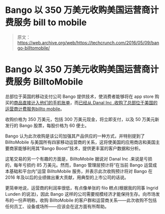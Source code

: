 # Bango 以 350 万美元收购美国运营商计费服务 bill to mobile 

> 原文：<https://web.archive.org/web/https://techcrunch.com/2016/05/09/bango-billtomobile/>

# Bango 以 350 万美元收购美国运营商计费服务 BilltoMobile

总部位于英国的移动支付公司 Bango 提供技术，使消费者能够将在 app store 购买的[商品直接计入他们的手机账单](https://web.archive.org/web/20230129214502/https://techcrunch.com/2015/11/11/bango-raises-another-17m-to-expand-its-carrier-billing-with-app-store-partners/)，而[已经从 Danal Inc .收购了总部位于美国的运营商计费服务](https://web.archive.org/web/20230129214502/https://news.bango.com/2016/05/09/bango-acquires-billtomobile-to-accelerate-carrier-billing-in-u-s-market/)[billto mobile](https://web.archive.org/web/20230129214502/https://techcrunch.com/2012/01/18/mobile-payments-company-billtomobile-launches-one-click-checkout-for-the-mobile-web/)。

收购价格为 350 万美元，包括 300 万美元现金，将立即支付，以及 50 万美元新发行的 Bango 股票，每股价格为 60 便士。

Bango 认为此次收购是该公司加强其产品供应的一种方式，并特别提到了 BilltoMobile 与美国所有四家移动运营商的关系，这将使美国的应用商店和美国主要商家能够利用其“Bango Boost”技术，提供更丰富的客户数据和分析。

这笔交易的另一个有趣的方面是，BilltoMobile 据说对 Danal Inc .来说是亏损的，每年亏损约 85 万美元。然而，Bango 管理层预计将“在当前 Bango 运营成本基础和平台内”运营 BilltoMobile 服务，并表示此次收购预计将对 Bango 在 2016 年及以后的业绩做出重大贡献，用典型的上市公司的话说。

更简单地说，运营商的利润率很低，有点像单张的 filo 糕点(根据我的同事 Ingrid Lunden 的说法)，因此 Bango 这样的公司需要规模经济才能保持生存。向市场发布的一份声明称，收购 BilltoMobile 的客户群和运营商关系——此次收购不包括任何员工、设备或场所——应该会在这方面有所帮助。